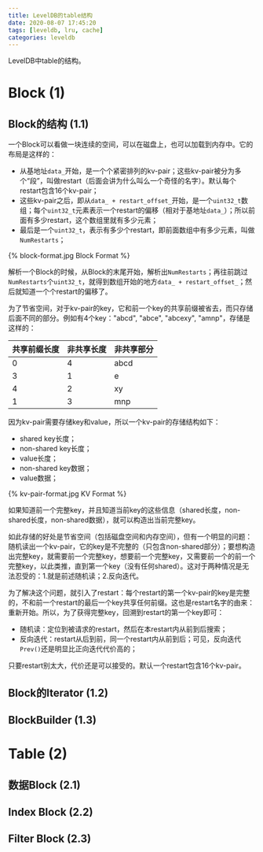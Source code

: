 ```yaml
---
title: LevelDB的table结构
date: 2020-08-07 17:45:20
tags: [leveldb, lru, cache]
categories: leveldb
---
```


LevelDB中table的结构。

<!-- more -->

<script type="text/x-mathjax-config">
MathJax.Hub.Config({
tex2jax: {inlineMath: [['$','$'], ['\\(','\\)']]}
});
</script>

<script type="text/javascript" async
  src="https://cdn.mathjax.org/mathjax/latest/MathJax.js?config=TeX-MML-AM_CHTML">
</script>

# Block (1)

## Block的结构 (1.1)

一个Block可以看做一块连续的空间，可以在磁盘上，也可以加载到内存中。它的布局是这样的：

- 从基地址`data_`开始，是一个个紧密排列的kv-pair；这些kv-pair被分为多个“段”，叫做restart（后面会讲为什么叫么一个奇怪的名字）。默认每个restart包含16个kv-pair；
- 这些kv-pair之后，即从`data_ + restart_offset_`开始，是一个`uint32_t`数组；每个`uint32_t`元素表示一个restart的偏移（相对于基地址`data_`）；所以前面有多少restart，这个数组里就有多少元素；
- 最后是一个`uint32_t`，表示有多少个restart，即前面数组中有多少元素，叫做`NumRestarts`；

{% block-format.jpg Block Format %}

解析一个Block的时候，从Block的末尾开始，解析出`NumRestarts`；再往前跳过`NumRestarts`个`uint32_t`，就得到数组开始的地方`data_ + restart_offset_`；然后就知道一个个restart的偏移了。

为了节省空间，对于kv-pair的key，它和前一个key的共享前缀被省去，而只存储后面不同的部分。例如有4个key："abcd", "abce", "abcexy", "amnp"，存储是这样的：

|共享前缀长度 |非共享长度 |非共享部分  |
|-------------|-----------|------------|
|0            |4          |abcd        |
|3            |1          |e           |
|4            |2          |xy          |
|1            |3          |mnp         |


因为kv-pair需要存储key和value，所以一个kv-pair的存储结构如下：

- shared key长度；
- non-shared key长度；
- value长度；
- non-shared key数据；
- value数据；

{% kv-pair-format.jpg KV Format %}

如果知道前一个完整key，并且知道当前key的这些信息（shared长度，non-shared长度，non-shared数据），就可以构造出当前完整key。

如此存储的好处是节省空间（包括磁盘空间和内存空间），但有一个明显的问题：随机读出一个kv-pair，它的key是不完整的（只包含non-shared部分）；要想构造出完整key，就需要前一个完整key，想要前一个完整key，又需要前一个的前一个完整key，以此类推，直到第一个key（没有任何shared）。这对于两种情况是无法忍受的：1.就是前述随机读；2.反向迭代。

为了解决这个问题，就引入了restart：每个restart的第一个kv-pair的key是完整的，不和前一个restart的最后一个key共享任何前缀。这也是restart名字的由来：重新开始。所以，为了获得完整key，回溯到restart的第一个key即可：

- 随机读：定位到被请求的restart，然后在本restart内从前到后搜索；
- 反向迭代：restart从后到前，同一个restart内从前到后；可见，反向迭代`Prev()`还是明显比正向迭代代价高的；

只要restart别太大，代价还是可以接受的。默认一个restart包含16个kv-pair。

## Block的Iterator (1.2)



## BlockBuilder (1.3)

# Table (2)

## 数据Block (2.1)
## Index Block (2.2)
## Filter Block (2.3)
